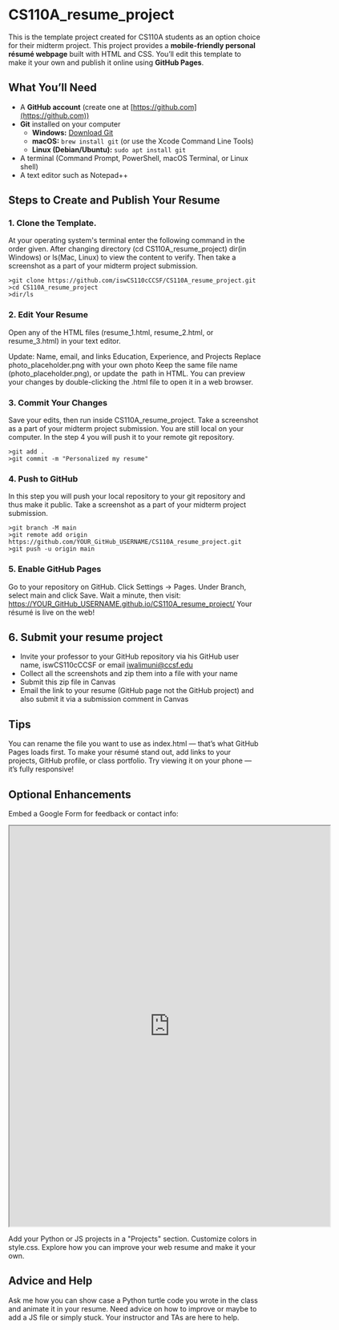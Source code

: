 # CS110A_resume_project
This is the template project created for CS110A students as an option choice for their midterm project. This project provides a **mobile-friendly personal résumé webpage** built with HTML and CSS. You’ll edit this template to make it your own and publish it online using **GitHub Pages**.

## What You’ll Need
- A **GitHub account** (create one at [https://github.com](https://github.com))
- **Git** installed on your computer
  - **Windows:** [Download Git](https://git-scm.com/download/win)
  - **macOS:** `brew install git` (or use the Xcode Command Line Tools)
  - **Linux (Debian/Ubuntu):** `sudo apt install git`
- A terminal (Command Prompt, PowerShell, macOS Terminal, or Linux shell)
- A text editor such as Notepad++

## Steps to Create and Publish Your Resume

### 1. Clone the Template.
At your operating system's terminal enter the following command in the order given. After changing directory (cd CS110A_resume_project) dir(in Windows) or ls(Mac, Linux) to view the content to verify. Then take a screenshot as a part of your midterm project submission. 

```
>git clone https://github.com/iswCS110cCCSF/CS110A_resume_project.git
>cd CS110A_resume_project
>dir/ls
```

### 2. Edit Your Resume
Open any of the HTML files (resume_1.html, resume_2.html, or resume_3.html) in your text editor.

Update:
Name, email, and links
Education, Experience, and Projects
Replace photo_placeholder.png with your own photo
Keep the same file name (photo_placeholder.png), or update the <img src> path in HTML.
You can preview your changes by double-clicking the .html file to open it in a web browser.

### 3. Commit Your Changes
Save your edits, then run inside CS110A_resume_project. Take a screenshot as a part of your midterm project submission. You are still local on your computer. In the step 4 you will push it to your remote git repository.
```
>git add .
>git commit -m "Personalized my resume"
```

### 4. Push to GitHub
In this step you will push your local repository to your git repository and thus make it public. Take a screenshot as a part of your midterm project submission. 
```
>git branch -M main
>git remote add origin https://github.com/YOUR_GitHub_USERNAME/CS110A_resume_project.git
>git push -u origin main
```

### 5. Enable GitHub Pages
Go to your repository on GitHub.
Click Settings → Pages.
Under Branch, select main and click Save.
Wait a minute, then visit:
https://YOUR_GitHub_USERNAME.github.io/CS110A_resume_project/
Your résumé is live on the web!

## 6. Submit your resume project
- Invite your professor to your GitHub repository via his GitHub user name, iswCS110cCCSF or email iwalimuni@ccsf.edu
- Collect all the screenshots and zip them into a file with your name
- Submit this zip file in Canvas
- Email the link to your resume (GitHub page not the GitHub project) and also submit it via a submission comment in Canvas

## Tips
You can rename the file you want to use as index.html — that’s what GitHub Pages loads first.
To make your résumé stand out, add links to your projects, GitHub profile, or class portfolio.
Try viewing it on your phone — it’s fully responsive!

## Optional Enhancements
Embed a Google Form for feedback or contact info:
<iframe src="https://docs.google.com/forms/d/e/YOUR_FORM_ID/viewform?embedded=true" width="640" height="800"></iframe>

Add your Python or JS projects in a "Projects" section.
Customize colors in style.css. Explore how you can improve your web resume and make it your own.

## Advice and Help
Ask me how you can show case a Python turtle code you wrote in the class and animate it in your resume. Need advice on how to improve or maybe to add a JS file or simply stuck. Your instructor and TAs are here to help. 
